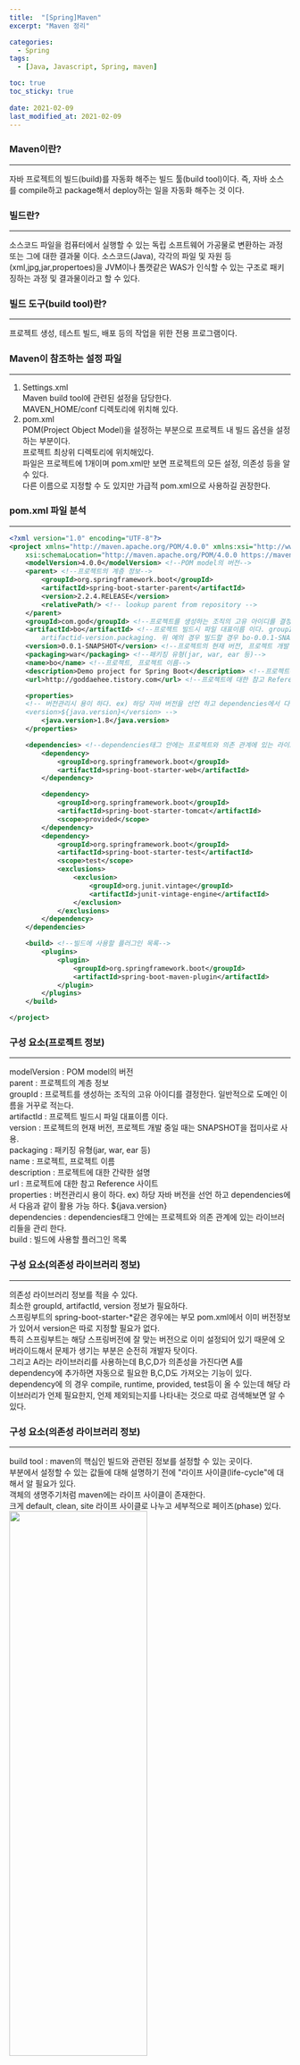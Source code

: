 ```yaml
---
title:  "[Spring]Maven"
excerpt: "Maven 정리"

categories:
  - Spring
tags:
  - [Java, Javascript, Spring, maven]

toc: true
toc_sticky: true
 
date: 2021-02-09
last_modified_at: 2021-02-09
---
```

### Maven이란?
---
자바 프로젝트의 빌드(build)를 자동화 해주는 빌드 툴(build tool)이다.
즉, 자바 소스를 compile하고 package해서 deploy하는 일을 자동화 해주는 것 이다.

### 빌드란?
---
소스코드 파일을 컴퓨터에서 실행할 수 있는 독립 소프트웨어 가공물로 변환하는 과정 또는 그에 대한 결과물 이다.
소스코드(Java), 각각의 파일 및 자원 등(xml,jpg,jar,propertoes)을 JVM이나 톰캣같은 WAS가 인식할 수 있는 구조로 패키징하는 과정 및 결과물이라고 할 수 있다.

### 빌드 도구(build tool)란?
---
프로젝트 생성, 테스트 빌드, 배포 등의 작업을 위한 전용 프로그램이다.

### Maven이 참조하는 설정 파일
---
1. Settings.xml<br>
Maven build tool에 관련된 설정을 담당한다.<br>MAVEN_HOME/conf 디렉토리에 위치해 있다.<br>
2. pom.xml<br>
POM(Project Object Model)을 설정하는 부분으로 프로젝트 내 빌드 옵션을 설정하는 부분이다.<br>프로젝트 최상위 디렉토리에 위치해있다.<br>파일은 프로젝트에 1개이며 pom.xml만 보면 프로젝트의 모든 설정, 의존성 등을 알 수 있다.<br>다른 이름으로 지정할 수 도 있지만 가급적 pom.xml으로 사용하길 권장한다.

### pom.xml 파일 분석
---
```xml
<?xml version="1.0" encoding="UTF-8"?>
<project xmlns="http://maven.apache.org/POM/4.0.0" xmlns:xsi="http://www.w3.org/2001/XMLSchema-instance"
	xsi:schemaLocation="http://maven.apache.org/POM/4.0.0 https://maven.apache.org/xsd/maven-4.0.0.xsd">
	<modelVersion>4.0.0</modelVersion> <!--POM model의 버전-->
	<parent> <!--프로젝트의 계층 정보-->
		<groupId>org.springframework.boot</groupId>
		<artifactId>spring-boot-starter-parent</artifactId>
		<version>2.2.4.RELEASE</version>
		<relativePath/> <!-- lookup parent from repository -->
	</parent>
	<groupId>com.god</groupId> <!--프로젝트를 생성하는 조직의 고유 아이디를 결정한다. 일반적으로 도메인 이름을 거꾸로 적는다.-->
	<artifactId>bo</artifactId> <!--프로젝트 빌드시 파일 대표이름 이다. groupId 내에서 유일해야 한다.Maven을 이용하여 빌드시 다음과 같은 규칙으로 파일이 생성 된다.
		artifactid-version.packaging. 위 예의 경우 빌드할 경우 bo-0.0.1-SNAPSHOT.war 파일이 생성된다.-->
	<version>0.0.1-SNAPSHOT</version> <!--프로젝트의 현재 버전, 프로젝트 개발 중일 때는 SNAPSHOT을 접미사로 사용-->
	<packaging>war</packaging> <!--패키징 유형(jar, war, ear 등)-->
	<name>bo</name> <!--프로젝트, 프로젝트 이름-->
	<description>Demo project for Spring Boot</description> <!--프로젝트에 대한 간략한 설명-->
	<url>http://goddaehee.tistory.com</url> <!--프로젝트에 대한 참고 Reference 사이트-->

	<properties>
	<!-- 버전관리시 용이 하다. ex) 하당 자바 버전을 선언 하고 dependencies에서 다음과 같이 활용 가능 하다.
	<version>${java.version}</version> -->
		<java.version>1.8</java.version>
	</properties>

	<dependencies> <!--dependencies태그 안에는 프로젝트와 의존 관계에 있는 라이브러리들을 관리 한다.-->
		<dependency>
			<groupId>org.springframework.boot</groupId>
			<artifactId>spring-boot-starter-web</artifactId>
		</dependency>

		<dependency>
			<groupId>org.springframework.boot</groupId>
			<artifactId>spring-boot-starter-tomcat</artifactId>
			<scope>provided</scope>
		</dependency>
		<dependency>
			<groupId>org.springframework.boot</groupId>
			<artifactId>spring-boot-starter-test</artifactId>
			<scope>test</scope>
			<exclusions>
				<exclusion>
					<groupId>org.junit.vintage</groupId>
					<artifactId>junit-vintage-engine</artifactId>
				</exclusion>
			</exclusions>
		</dependency>
	</dependencies>

	<build> <!--빌드에 사용할 플러그인 목록-->
		<plugins>
			<plugin>
				<groupId>org.springframework.boot</groupId>
				<artifactId>spring-boot-maven-plugin</artifactId>
			</plugin>
		</plugins>
	</build>

</project>
```
### 구성 요소(프로젝트 정보)
---
modelVersion : POM model의 버전<br>
parent : 프로젝트의 계층 정보<br>
groupId : 프로젝트를 생성하는 조직의 고유 아이디를 결정한다. 일반적으로 도메인 이름을 거꾸로 적는다.<br>
artifactId : 프로젝트 빌드시 파일 대표이름 이다.<br>
version : 프로젝트의 현재 버전, 프로젝트 개발 중일 때는 SNAPSHOT을 접미사로 사용.<br>
packaging : 패키징 유형(jar, war, ear 등)<br>
name : 프로젝트, 프로젝트 이름<br>
description : 프로젝트에 대한 간략한 설명<br>
url : 프로젝트에 대한 참고 Reference 사이트<br>
properties : 버전관리시 용이 하다. ex) 하당 자바 버전을 선언 하고 dependencies에서 다음과 같이 활용 가능 하다.
<version>${java.version}</version><br>
dependencies : dependencies태그 안에는 프로젝트와 의존 관계에 있는 라이브러리들을 관리 한다.<br>
build : 빌드에 사용할 플러그인 목록

### 구성 요소(의존성 라이브러리 정보)
---
의존성 라이브러리 정보를 적을 수 있다.<br>
최소한 groupId, artifactId, version 정보가 필요하다.<br>
스프링부트의 spring-boot-starter-*같은 경우에는 부모 pom.xml에서 이미 버전정보가 있어서 version은 따로 지정할 필요가 없다.<br>특히 스프링부트는 해당 스프링버전에 잘 맞는 버전으로 이미 설정되어 있기 때문에 오버라이드해서 문제가 생기는 부분은 순전히 개발자 탓이다.<br>
그리고 A라는 라이브러리를 사용하는데 B,C,D가 의존성을 가진다면 A를 dependency에 추가하면 자동으로 필요한 B,C,D도 가져오는 기능이 있다.<br>
dependency에 <scope>의 경우 compile, runtime, provided, test등이 올 수 있는데 해당 라이브러리가 언제 필요한지, 언제 제외되는지를 나타내는 것으로 따로 검색해보면 알 수 있다.

### 구성 요소(의존성 라이브러리 정보)
---
build tool : maven의 핵심인 빌드와 관련된 정보를 설정할 수 있는 곳이다.<br>
<build> 부분에서 설정할 수 있는 값들에 대해 설명하기 전에 "라이프 사이클(life-cycle"에 대해서 알 필요가 있다.<br>
객체의 생명주기처럼 maven에는 라이프 사이클이 존재한다.<br>
크게 default, clean, site 라이프 사이클로 나누고 세부적으로 페이즈(phase) 있다.<br>
<img src="https://img1.daumcdn.net/thumb/R1280x0/?scode=mtistory2&fname=http%3A%2F%2Fcfile21.uf.tistory.com%2Fimage%2F999B12465BBC992C202A89" width="70%" height="50%" />
<br>
메이븐의 모든 기능은 플러그인(plugin)을 기반으로 동작한다.<br>
플러그인에서 실행할 수 있는 각각의 작업을 골(goal)이라하고 하나의 페이즈는 하나의 골과 연결되며, 하나의 플러그인에는 여러 개의 골이 있을 수 있다.<br>

### 라이프 사이클
---
mvn process-resources : resources:resources의 실행으로 resource 디렉토리에 있는 내용을 target/classes로 복사한다.<br>
mvn compile : compiler:compile의 실행으로 src/java 밑의 모든 자바 소스를 컴파일해서 target/classes로 복사<br>
mvn process-testResources, mvn test-compile : 이것은 위의 두 개가 src/java였다면 test/java의 내용을 target/test-classes로 복사. (참고로 test만 mvn test 명령을 내리면 라이프사이클상 원본 소스로 컴파일된다.)<br>
mvn test : surefire:test의 실행으로 target/test-classes에 있는 테스트케이스의 단위테스트를 진행한다. 결과를 target/surefire-reports에 생성한다.<br>
mvn package : target디렉토리 하위에 jar, war, ear등 패키지파일을 생성하고 이름은 <build>의 <finalName>의 값을 사용한다 지정되지 않았을 때는 아까 설명한 "artifactId-version.extention" 이름으로 생성<br>
mvn install : 로컬 저장소로 배포<br>
mvn deploy : 원격 저장소로 배포<br>
mvn clean : 빌드 과정에서 생긴 target 디렉토리 내용 삭제<br>
mvn site : target/site에 문서 사이트 생성<br>
mvn site-deploy : 문서 사이트를 서버로 배포<br>

위와 같은 진행 순서로 라이프 사이클이 진행된다.<br>

이제 <build>에서 설정할 수 있는 값을 확인해보자.<br>

<finalName> : 빌드 결과물(ex .jar) 이름 설정<br>

<resources> : 리소스(각종 설정 파일)의 위치를 지정할 수 있다.<br>

- <resource> : 없으면 기본으로 "src/main/resources"<br>

<testResources> : 테스트 리소스의 위치를 지정할 수 있다.<br>

- <testResource> : 없으면 기본으로 "src/test/resources"<br>

<Repositories> : 빌드할 때 접근할 저장소의 위치를 지정할 수 있다. 기본적으로 메이븐 중앙 저장소인 http://repo1.maven.org/maven2로 지정되어 있다.<br>

<outputDirectory> : 컴파일한 결과물 위치 값 지정, 기본 "target/classes"<br>

<testOutputDirectory> : 테스트 소스를 컴파일한 결과물 위치 값 지정, 기본 "target/test-classes"<br>

<plugin> : 어떠한 액션 하나를 담당하는 것으로 가장 중요하지만 들어가는 옵션은 제 각각이다. 다행인 것은 플러그인 형식에 대한 것은 안내가 나와있으니 그것을 참고해서 작성하면 된다.<br>

plugin이 작성되어 있다고 무조건 실행되는 것은 아니다. 명확한 것은 아니지만 따로 실행할 플러그인을 메이븐 명령어로 실행해야 하는 것으로 알고 있다.<br>

- <executions> : 플러그인 goal과 관련된 실행에 대한 설정<br>

- <configuration> : 플러그인에서 필요한 설정 값 지정<br>

### apache CXF를 이용한 code generate 플러그인은 아래에서 소개되고 사용한다.
---
http://cxf.apache.org/docs/maven-cxf-codegen-plugin-wsdl-to-java.html<br>

```xml
<plugin>
    <groupId>org.apache.cxf</groupId>
    <artifactId>cxf-codegen-plugin</artifactId>
    <version>${cxf.version}</version>
    <executions>
        <execution>
            <id>generate-sources</id>
            <phase>generate-sources</phase>
            <configuration>
                <sourceRoot>${project.build.directory}/generated/cxf</sourceRoot>
                <wsdlOptions>
                    <wsdlOption>
                        <wsdl>${basedir}/src/main/resources/myService.wsdl</wsdl>
                    </wsdlOption>
                </wsdlOptions>
            </configuration>
            <goals>
                <goal>wsdl2java</goal>
            </goals>
        </execution>
    </executions>
</plugin>
```

### 배포
---

```xml
<project>
  ...
  <distributionManagement>
    <site>
      <id>website</id>
      <url>scp://www.mycompany.com/www/docs/project/</url>
    </site>
  </distributionManagement>
  ...
</project>
```
사이트로 배포할 때 위와 같이 설정할 수도 있다.

### 번외. <Parent> pom.xml 상속
---
Parent : pom.xml은 상속을 받을 수 있다.<br>
스프링부트의 경우 부모 pom.xml에 자주 사용하는 라이브러리들의 버전정보나 dependency들을 이미 가지고 있어서 참조하기 편리하다.<br>
참고로 super pom.xml이라는 것이 있다.<br>
모든 pom.xml이 기본적으로 상속하고 있는 부모 설정파일로 이것 때문에 기본으로 생성된 pom.xml에 별 내용이 없어도 잘 처리한다.<br>
물론 생성된 pom.xml에서 설정 값을 오버라이드하면 super pom.xml 내용을 변경할 수 있다.

##### 참고한 사이트
---

```
https://goddaehee.tistory.com/199
https://jeong-pro.tistory.com/168
```